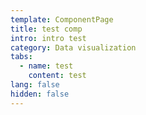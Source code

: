 ```yaml
---
template: ComponentPage
title: test comp
intro: intro test
category: Data visualization
tabs:
  - name: test
    content: test
lang: false
hidden: false
---
```

